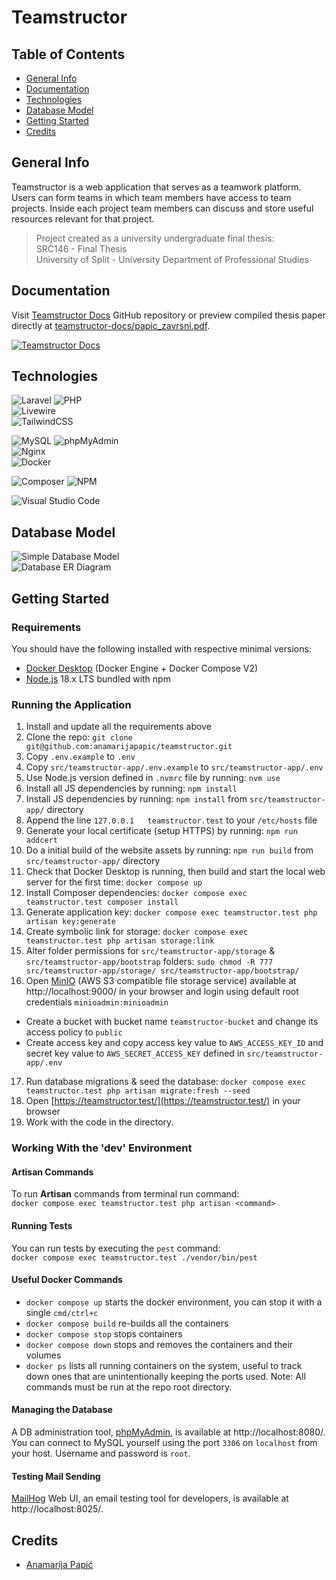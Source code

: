 # Teamstructor

## Table of Contents

* [General Info](#general-info)
* [Documentation](#documentation)
* [Technologies](#technologies)
* [Database Model](#database-model)
* [Getting Started](#getting-started)
* [Credits](#credits)

## General Info

Teamstructor is a web application that serves as a teamwork platform. Users can form teams in which team members have access to team projects. Inside each project team members can discuss and store useful resources relevant for that project.

> Project created as a university undergraduate final thesis:  
> SRC146 - Final Thesis  
> University of Split - University Department of Professional Studies

## Documentation

Visit [Teamstructor Docs](https://github.com/anamarijapapic/teamstructor-docs) GitHub repository or preview compiled thesis paper directly at [teamstructor-docs/papic_zavrsni.pdf](https://github.com/anamarijapapic/teamstructor-docs/blob/main/papic_zavrsni.pdf).  

[![Teamstructor Docs](https://github-readme-stats.vercel.app/api/pin/?username=anamarijapapic&repo=teamstructor-docs&show_owner=true&theme=transparent)](https://github.com/anamarijapapic/teamstructor-docs)  

## Technologies

![Laravel](https://img.shields.io/badge/laravel-%23FF2D20.svg?style=for-the-badge&logo=laravel&logoColor=white)
![PHP](https://img.shields.io/badge/php-%23777BB4.svg?style=for-the-badge&logo=php&logoColor=white)  
![Livewire](https://img.shields.io/badge/Livewire-4E56A6.svg?style=for-the-badge&logo=Livewire&logoColor=white)  
![TailwindCSS](https://img.shields.io/badge/Tailwind%20CSS-06B6D4.svg?style=for-the-badge&logo=Tailwind-CSS&logoColor=white)  

![MySQL](https://img.shields.io/badge/mysql-%2300f.svg?style=for-the-badge&logo=mysql&logoColor=white)
![phpMyAdmin](https://img.shields.io/badge/phpMyAdmin-6C78AF.svg?style=for-the-badge&logo=phpMyAdmin&logoColor=white)  
![Nginx](https://img.shields.io/badge/nginx-%23009639.svg?style=for-the-badge&logo=nginx&logoColor=white)  
![Docker](https://img.shields.io/badge/docker-%230db7ed.svg?style=for-the-badge&logo=docker&logoColor=white)  

![Composer](https://img.shields.io/badge/Composer-885630.svg?style=for-the-badge&logo=Composer&logoColor=white)
![NPM](https://img.shields.io/badge/NPM-%23CB3837.svg?style=for-the-badge&logo=npm&logoColor=white)  

![Visual Studio Code](https://img.shields.io/badge/Visual%20Studio%20Code-0078d7.svg?style=for-the-badge&logo=visual-studio-code&logoColor=white) 

## Database Model

![Simple Database Model](https://github.com/anamarijapapic/teamstructor/assets/92815435/99f9a28a-cef9-481b-a22c-34f4127f8fbe)  
![Database ER Diagram](https://github.com/anamarijapapic/teamstructor/assets/92815435/f6efeebc-bf93-41d1-920d-52bc87e6459f)  

## Getting Started

### Requirements

You should have the following installed with respective minimal versions:

- [Docker Desktop](https://www.docker.com/) (Docker Engine + Docker Compose V2)
- [Node.js](https://nodejs.org/en/) 18.x LTS bundled with npm

### Running the Application

1. Install and update all the requirements above
2. Clone the repo: `git clone git@github.com:anamarijapapic/teamstructor.git`
3. Copy `.env.example` to `.env`
4. Copy `src/teamstructor-app/.env.example` to `src/teamstructor-app/.env`
5. Use Node.js version defined in `.nvmrc` file by running: `nvm use`
6. Install all JS dependencies by running: `npm install`
7. Install JS dependencies by running: `npm install` from `src/teamstructor-app/` directory
8. Append the line `127.0.0.1   teamstructor.test` to your `/etc/hosts` file
9. Generate your local certificate (setup HTTPS) by running: `npm run addcert`
10. Do a initial build of the website assets by running: `npm run build` from `src/teamstructor-app/` directory
11. Check that Docker Desktop is running, then build and start the local web server for the first time: `docker compose up`
12. Install Composer dependencies: `docker compose exec teamstructor.test composer install`
13. Generate application key: `docker compose exec teamstructor.test php artisan key:generate`
14. Create symbolic link for storage: `docker compose exec teamstructor.test php artisan storage:link`
15. Alter folder permissions for `src/teamstructor-app/storage` & `src/teamstructor-app/bootstrap` folders: `sudo chmod -R 777 src/teamstructor-app/storage/ src/teamstructor-app/bootstrap/`
16. Open [MinIO](https://min.io/) (AWS S3 compatible file storage service) available at http://localhost:9000/ in your browser and login using default root credentials `minioadmin:minioadmin`
 - Create a bucket with bucket name `teamstructor-bucket` and change its access policy to `public`
 - Create access key and copy access key value to `AWS_ACCESS_KEY_ID` and secret key value to `AWS_SECRET_ACCESS_KEY` defined in `src/teamstructor-app/.env`
17. Run database migrations & seed the database: `docker compose exec teamstructor.test php artisan migrate:fresh --seed`
18. Open [https://teamstructor.test/](https://teamstructor.test/) in your browser
19. Work with the code in the directory.

### Working With the 'dev' Environment

#### Artisan Commands

To run **Artisan** commands from terminal run command:  
`docker compose exec teamstructor.test php artisan <command>`

#### Running Tests

You can run tests by executing the `pest` command:  
`docker compose exec teamstructor.test ./vendor/bin/pest`

#### Useful Docker Commands

- `docker compose up` starts the docker environment, you can stop it with a single `cmd/ctrl+c`
- `docker compose build` re-builds all the containers
- `docker compose stop` stops containers
- `docker compose down` stops and removes the containers and their volumes
- `docker ps` lists all running containers on the system, useful to track down ones that are unintentionally keeping the ports used.
  Note: All commands must be run at the repo root directory.

#### Managing the Database

A DB administration tool, [phpMyAdmin](https://www.phpmyadmin.net), is available at http://localhost:8080/.
You can connect to MySQL yourself using the port `3306` on `localhost` from your host. Username and password is `root`.

#### Testing Mail Sending

[MailHog](https://github.com/mailhog/MailHog) Web UI, an email testing tool for developers, is available at http://localhost:8025/.

## Credits

* [Anamarija Papić](https://github.com/anamarijapapic)
